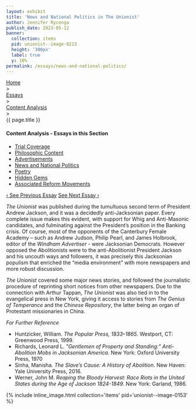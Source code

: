 ```yaml
---
layout: exhibit
title: 'News and National Politics in The Unionist'
author: Jennifer Rycenga
publish_date: 2023-05-12
banner:
  collection: items
  pid: unionist--image-0213
  height: '300px'
  label: true
  y: 10%
permalink: /essays/news-and-national-politics/
---
```


<div class="breadcrumb">
<a href="/unionist/">Home</a>
<div class="caret"> &gt; </div>
<a href="/unionist/essays/">Essays</a>
<div class="caret"> &gt; </div>
<a href="
    /unionist/essays/trial-coverage/
  ">
   Content Analysis
     </a>
<div class="caret"> &gt; </div>
{{ page.title }}
</div>
<div class='section-nav-wrapper'>
<div class='section-nav'>
<h4>Content Analysis - Essays in this Section</h4>
<ul class="nav nav-pills">
  <li class="nav-item">
    <a class="nav-link" href="/unionist/essays/trial-coverage/">Trial Coverage</a>
  </li>
  <li class="nav-item">
    <a class="nav-link" href="/unionist/essays/philosophic-content/">Philosophic Content</a>
  </li>
  <li class="nav-item">
    <a class="nav-link" href="/unionist/essays/advertisements/">Advertisements</a>
  </li>
  <li class="nav-item">
    <a class="nav-link active" href="/unionist/essays/news-and-national-politics/">News and National Politics</a>
  </li>
  <li class="nav-item">
    <a class="nav-link" href="/unionist/essays/poetry/">Poetry</a>
  </li>
  <li class="nav-item">
    <a class="nav-link" href="/unionist/essays/hidden-gems/">Hidden Gems</a>
  </li>
  <li class="nav-item">
    <a class="nav-link" href="/unionist/essays/associated-reform-movements/">Associated Reform Movements</a>
  </li>
</ul>
<div class="pagination-nav">
<span class="pagination-link" id="prevlink"><a href="/unionist/essays/advertisements/">‹ See Previous Essay</a></span>
<span class="pagination-link" id="nextlink"><a href="/unionist/essays/poetry/">See Next Essay ›</a></span>
</div>
</div>
</div>

<p><em>The Unionist</em> was published during the tumultuous second term of President Andrew Jackson, and it was a decidedly anti-Jacksonian paper. Every complete issue makes this evident, with support for Whig and Anti-Masonic candidates, and fulminating against the President’s position in the Banking crisis. Of course, most of the opponents of the Canterbury Female Academy – such as Andrew Judson, Philip Pearl, and James Holbrook, editor of the <em>Windham Advertiser</em> - were Jacksonian Democrats. However opposed the Abolitionists were to the anti-Abolitionist President Jackson and his uncouth ways and followers, it was precisely this Jacksonian populism that enriched the “media environment” with more newspapers and more robust discussion.</p>
<p><em>The Unionist</em> covered some major news stories, and followed the journalistic procedure of reprinting short notices from other newspapers. Due to the connection with Arthur Tappan, <em>The Unionist</em> was also tied in to the evangelical press in New York, giving it access to stories from <em>The Genius of Temperance</em> and the <em>Chinese Repository</em>, the latter being an organ of Protestant missionaries in China.</p>

<p><em>For Further Reference</em></p>

- Huntzicker, William. *The Popular Press, 1833–1865*. Westport, CT: Greenwood Press, 1999.
- Richards, Leonard L. *"Gentlemen of Property and Standing:" Anti-Abolition Mobs in Jacksonian America*. New York: Oxford University Press, 1970
- Sinha, Manisha. *The Slave’s Cause: A History of Abolition*. New Haven: Yale University Press, 2016.
- Werner, John M. *Reaping the Bloody Harvest: Race Riots in the United States during the Age of Jackson 1824-1849*. New York: Garland, 1986.

{% include inline_image.html collection='items' pid='unionist--image-0153' %}
